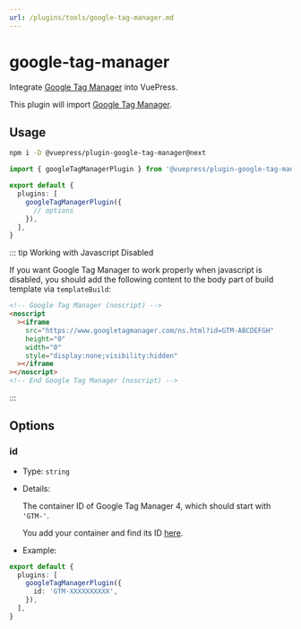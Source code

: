 ```yaml
---
url: /plugins/tools/google-tag-manager.md
---
```

# google-tag-manager

Integrate [Google Tag Manager](https://tagmanager.google.com/) into VuePress.

This plugin will import [Google Tag Manager](https://developers.google.com/tag-platform/tag-manager).

## Usage

```bash
npm i -D @vuepress/plugin-google-tag-manager@next
```

```ts title=".vuepress/config.ts"
import { googleTagManagerPlugin } from '@vuepress/plugin-google-tag-manager'

export default {
  plugins: [
    googleTagManagerPlugin({
      // options
    }),
  ],
}
```

::: tip Working with Javascript Disabled

If you want Google Tag Manager to work properly when javascript is disabled, you should add the following content to the body part of build template via `templateBuild`:

```html
<!-- Google Tag Manager (noscript) -->
<noscript
  ><iframe
    src="https://www.googletagmanager.com/ns.html?id=GTM-ABCDEFGH"
    height="0"
    width="0"
    style="display:none;visibility:hidden"
  ></iframe
></noscript>
<!-- End Google Tag Manager (noscript) -->
```

:::

## Options

### id

* Type: `string`

* Details:

  The container ID of Google Tag Manager 4, which should start with `'GTM-'`.

  You add your container and find its ID [here](https://tagmanager.google.com/#/home).

* Example:

```ts title=".vuepress/config.ts"
export default {
  plugins: [
    googleTagManagerPlugin({
      id: 'GTM-XXXXXXXXXX',
    }),
  ],
}
```
